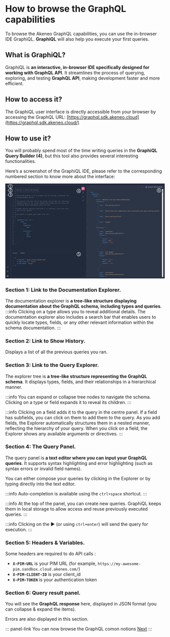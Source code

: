 # How to browse the GraphQL capabilities

To browse the Akeneo GraphQL capabilities, you can use the in-browser IDE GraphiQL.
**GraphiQL** will also help you execute your first queries.

## What is GraphiQL?

GraphiQL is **an interactive, in-browser IDE specifically designed for working with GraphQL API**.
It streamlines the process of querying, exploring, and testing **GraphQL API**, making development faster and more efficient.

## How to access it?

The GraphiQL user interface is directly accessible from your browser by accessing the GraphQL URL: [https://graphql.sdk.akeneo.cloud](https://graphql.sdk.akeneo.cloud/)

## How to use it?

You will probably spend most of the time writing queries in the **GraphiQL Query Builder (4)**, but this tool also provides several interesting functionalities.

Here’s a screenshot of the GraphiQL IDE, please refer to the corresponding numbered section to know more about the interface:

![The GraphiQL interface](../img/graphql/graphiql-ide.jpg)

### Section 1: Link to the **Documentation Explorer.**

The documentation explorer is **a tree-like structure displaying documentation about the GraphQL schema, including types and queries**.
:::info
Clicking on a type allows you to reveal additional details.
The documentation explorer also includes a search bar that enables users to quickly locate types, fields, or any other relevant information within the schema documentation.
:::

### Section 2: Link to **Show History.**

Displays a list of all the previous queries you ran.

### Section 3: Link to the **Query Explorer**.

The explorer tree is **a tree-like structure representing the GraphQL schema**.
It displays types, fields, and their relationships in a hierarchical manner.

:::info
You can expand or collapse tree nodes to navigate the schema. Clicking on a type or field expands it to reveal its children.
:::

:::info
Clicking on a field adds it to the query in the centre panel.
If a field has subfields, you can click on them to add them to the query.
As you add fields, the Explorer automatically structures them in a nested manner, reflecting the hierarchy of your query.
When you click on a field, the Explorer shows any available arguments or directives.
:::

### Section 4: The **Query Panel.**

The query panel is **a text editor where you can input your GraphQL queries**.
It supports syntax highlighting and error highlighting (such as syntax errors or invalid field names).

You can either compose your queries by clicking in the Explorer or by typing directly into the text editor.

:::info
Auto-completion is available using the `ctrl+space` shortcut.
:::

:::info
At the top of the panel, you can create new queries. GraphiQL keeps them in local storage to allow access and reuse previously executed queries.
:::

:::info
Clicking on the **▶️** (or using `ctrl+enter`) will send the query for execution.
:::

### Section 5: Headers & Variables.

Some headers are required to do API calls :
- **`X-PIM-URL`** is your PIM URL (for example, `https://my-awesome-pim.sandbox.cloud.akeneo.com/`)
- **`X-PIM-CLIENT-ID`** is your client_id
- **`X-PIM-TOKEN`** is your authentication token

### Section 6: Query result panel.

You will see the **GraphQL response** here, displayed in JSON format (you can collapse & expand the items).

Errors are also displayed in this section.

::: panel-link You can now browse the GraphQL comon notions [Next](/graphql/common-notions.html)
:::
